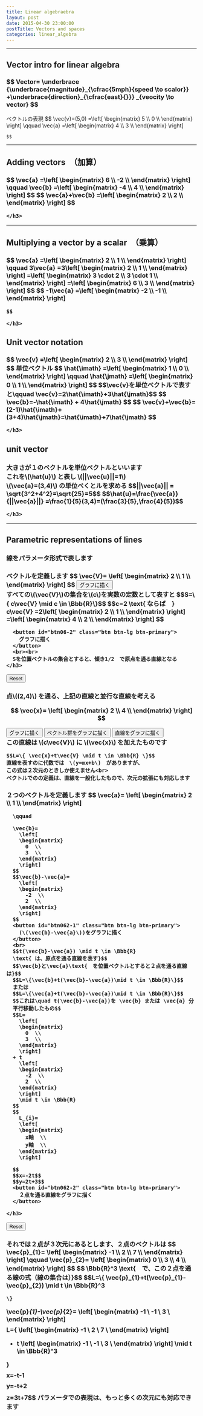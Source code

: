 ```yaml
---
title: Linear algebraebra
layout: post
date: 2015-04-30 23:00:00
postTitle: Vectors and spaces
categories: linear_algebra
---
```


-------

## Vector intro for linear algebra

<div class="row">
  <div class="col-sm-7">
    <h3>
    $$
    Vector=
    \underbrace
    {\underbrace{magnitude}_{\cfrac{5mph}{speed \to scalor}}
    +\underbrace{direction}_{\cfrac{east}{}}}
    _{veocity \to vector}
    $$
    </h3>
    ベクトルの表現
    $$
    \vec{v}=(5,0)
    =\left[
        \begin{matrix}
        5 \\
        0 \\
        \end{matrix}
    \right]
    \qquad
    \vec{a}
    =\left[
        \begin{matrix}
        4 \\
        3 \\
        \end{matrix}
    \right]

    $$
  </div>
  <div class="col-sm-5">
    <div id="svg01"></div>
  </div>
</div>

--------

## Adding vectors　（加算）

<div class="row">
  <div class="col-sm-7">
    <h3>
    $$
    \vec{a}
    =\left[
        \begin{matrix}
        6 \\
        -2 \\
        \end{matrix}
    \right]
    \qquad
    \vec{b}
    =\left[
        \begin{matrix}
        -4 \\
        4 \\
        \end{matrix}
    \right]
    $$
    $$
    \vec{a}+\vec{b}
    =\left[
        \begin{matrix}
        2 \\
        2 \\
        \end{matrix}
    \right]
    $$    

    </h3>
  </div>
  <div class="col-sm-5">
    <div id="svg02"></div>
  </div>
</div>

--------

## Multiplying a vector by a scalar　（乗算）

<div class="row">
  <div class="col-sm-7">
    <h3>
    $$
    \vec{a}
    =\left[
        \begin{matrix}
        2 \\
        1 \\
        \end{matrix}
    \right]
    \qquad
    3\vec{a}
    =3\left[
        \begin{matrix}
        2 \\
        1 \\
        \end{matrix}
    \right]
    =\left[
        \begin{matrix}
        3 \cdot 2 \\
        3 \cdot 1 \\
        \end{matrix}
    \right]
    =\left[
        \begin{matrix}
        6 \\
        3 \\
        \end{matrix}
    \right]
    $$
    $$
    -1\vec{a}
    =\left[
        \begin{matrix}
        -2 \\
        -1 \\
        \end{matrix}
    \right]
    
    $$

    </h3>
  </div>
  <div class="col-sm-5">
    <div id="svg03"></div>
  </div>
</div>

## Unit vector notation

<div class="row">
  <div class="col-sm-7">
    <h3>
    $$
    \vec{v}
    =\left[
        \begin{matrix}
        2 \\
        3 \\
        \end{matrix}
    \right]
    $$
    単位ベクトル
    $$
    \hat{\imath}
    =\left[
        \begin{matrix}
        1 \\
        0 \\
        \end{matrix}
    \right]
    \qquad
    \hat{\jmath}
    =\left[
        \begin{matrix}
        0 \\
        1 \\
        \end{matrix}
    \right]
    $$
    $$\vec{v}を単位ベクトルで表すと\qquad \vec{v}=2\hat{\imath}+3\hat{\jmath}$$
    $$
    \vec{b}=-\hat{\imath} + 4\hat{\jmath}
    $$
    $$
    \vec{v}+\vec{b}=(2-1)\hat{\imath}+(3+4)\hat{\jmath}=\hat{\imath}+7\hat{\jmath}
    $$

    </h3>
  </div>
  <div class="col-sm-5">
    <div id="svg04"></div>
  </div>
</div>

## unit vector

<div class="row">
  <div class="col-sm-7">
    <h3>
      大きさが１のベクトルを単位ベクトルといいます<br>
      これを\(\hat{u}\) と表し \(||\vec{u}||=1\)
      <br>
      \(\vec{a}=(3,4)\) の単位べくとルを求める
      $$||\vec{a}|| = \sqrt{3^2+4^2}=\sqrt{25}=5$$
      $$\hat{u}=\frac{\vec{a}}{||\vec{a}||}
      =\frac{1}{5}(3,4)=(\frac{3}{5},\frac{4}{5})$$ 

    </h3>
  </div>
  <div class="col-sm-5">
    <div id="svg05"></div>
  </div>
</div>

----------

## Parametric representations of lines

### 線をパラメータ形式で表します

<div class="row">
  <div class="col-sm-6">
    <h3>
      ベクトルを定義します
      $$
      \vec{V}=
        \left[
        \begin{matrix}
          2  \\
          1  \\
        \end{matrix}
        \right]
      $$
      <button id="btn06-1" class="btn btn-lg btn-primary">
        グラフに描く
      </button>
      <br>
      すべての\(\vec{V}\)の集合を\(c\)を実数の定数として表すと
      $$S=\{ c\vec{V} \mid c \in \Bbb{R}\}$$
      $$c=2 \text{ ならば　} c\vec{V}
      =2\left[
        \begin{matrix}
          2  \\
          1  \\
        \end{matrix}
        \right]
        =\left[
        \begin{matrix}
          4  \\
          2  \\
        \end{matrix}
        \right]
      $$  

      <button id="btn06-2" class="btn btn-lg btn-primary">
        グラフに描く
      </button>
      <br><br>
      Sを位置ベクトルの集合とすると、傾き1/2　で原点を通る直線となる
    </h3>
  </div>
  <div class="col-sm-6">
    <div id="svg061"></div>
    <button id="btnReset06" class="btn btn-lg btn-warning">
      Reset
    </button>
  </div>
</div>

<h3>
  点\((2,4)\) を通る、上記の直線と並行な直線を考える
  
  $$
    \vec{x}=
      \left[
        \begin{matrix}
          2  \\
          4  \\
        \end{matrix}
      \right]
  $$

  <button id="btn06-3" class="btn btn-lg btn-primary">
    グラフに描く
  </button>

  <button id="btn06-4" class="btn btn-lg btn-primary">
    ベクトル群をグラフに描く
  </button>
  <button id="btn06-5" class="btn btn-lg btn-primary">
    直線をグラフに描く
  </button>
  <div id="exp06-5">
    この直線は \(c\vec{V}\) に \(\vec{x}\) を加えたものです

    $$L=\{ \vec{x}+t\vec{V} \mid t \in \Bbb{R} \}$$
    直線を表すのに代数では　\(y=mx+b\)　がありますが、
    この式は２次元のときしか使えません<br>
    ベクトルでのの定義は、直線を一般化したもので、次元の拡張にも対応します
  </div>

</h3>

<div class="row">
  <div class="col-sm-6">
    <h3>
      ２つのベクトルを定義します
      $$
      \vec{a}=
        \left[
        \begin{matrix}
          2  \\
          1  \\
        \end{matrix}
        \right]
      
      \qquad
      
      \vec{b}=
        \left[
        \begin{matrix}
          0  \\
          3  \\
        \end{matrix}
        \right]
      $$
      $$\vec{b}-\vec{a}=
        \left[
        \begin{matrix}
          -2  \\
          2  \\
        \end{matrix}
        \right]
      $$  
      <button id="btn062-1" class="btn btn-lg btn-primary">
        (\(\vec{b}-\vec{a}\))をグラフに描く
      </button>
      <br>
      $$t(\vec{b}-\vec{a}) \mid t \in \Bbb{R} 
      \text{ は、原点を通る直線を表す}$$
      $$\vec{b}と\vec{a}\text{　を位置ベクトルとすると２点を通る直線は}$$
      $$L=\{\vec{b}+t(\vec{b}-\vec{a})\mid t \in \Bbb{R}\}$$
      または
      $$L=\{\vec{a}+t(\vec{b}-\vec{a})\mid t \in \Bbb{R}\}$$
      $$これは\quad t(\vec{b}-\vec{a})を \vec{b} または \vec{a} 分
      平行移動したもの$$
      $$L=
        \left[
        \begin{matrix}
          0  \\
          3  \\
        \end{matrix}
        \right]
      + t
        \left[
        \begin{matrix}
          -2  \\
          2  \\
        \end{matrix}
        \right]
        \mid t \in \Bbb{R}
      $$ 
      $$
        L_{i}=
        \left[
        \begin{matrix}
          x軸  \\
          y軸  \\
        \end{matrix}
        \right]

      $$
      $$x=-2t$$
      $$y=2t+3$$ 
      <button id="btn062-2" class="btn btn-lg btn-primary">
        ２点を通る直線をグラフに描く
      </button>

    </h3>
  </div>
  <div class="col-sm-6">
    <div id="svg062"></div>
    <button id="btnReset062" class="btn btn-lg btn-warning">
      Reset
    </button>
  </div>
</div>

<h3>
それでは２点が３次元にあるとします、２点のベクトルは
$$
  \vec{p}_{1}=
        \left[
        \begin{matrix}
          -1  \\
           2  \\
           7  \\
        \end{matrix}
        \right]
  \qquad      
  \vec{p}_{2}=
        \left[
        \begin{matrix}
           0  \\
           3  \\
           4  \\
        \end{matrix}
        \right]
$$
$$ \Bbb{R}^3 \text{　で、この２点を通る線の式（線の集合は）}$$
$$L=\{ 
    \vec{p}_{1}+t(\vec{p}_{1}-\vec{p}_{2}) \mid t \in \Bbb{R}^3
    
    \}
$$ 
$$
  \vec{p}_{1}-\vec{p}_{2}= 
        \left[
        \begin{matrix}
          -1  \\
          -1  \\
           3  \\
        \end{matrix}
        \right]
$$
$$
  L=\{
        \left[
        \begin{matrix}
          -1  \\
           2  \\
           7  \\
        \end{matrix}
        \right]
   + t
        \left[
        \begin{matrix}
          -1  \\
          -1  \\
           3  \\
        \end{matrix}
        \right]
   \mid t \in \Bbb{R}^3        

  \}        
$$
$$x=-t-1$$
$$y=-t+2$$
$$z=3t+7$$
パラメータでの表現は、もっと多くの次元にも対応できます
</h3>


<script type="text/javascript" src="http://cdn.mathjax.org/mathjax/latest/MathJax.js?config=TeX-AMS-MML_SVG"></script>
<script src="http://d3js.org/d3.v3.min.js" charset="utf-8"></script>
<script src="{{site.url}}/js/d3draws.js" charset="utf-8"></script>
<script src="{{site.url}}/js/jquery.js" charset="utf-8"></script>

<script>

  var svg01 = d3.select("#svg01")
                .append("svg")
                .attr("height",500)
                .attr("width",500)
                .style("background","#000");
  var svg02 = d3.select("#svg02")
                .append("svg")
                .attr("height",500)
                .attr("width",500)
                .style("background","#000");
  var svg03 = d3.select("#svg03")
                .append("svg")
                .attr("height",500)
                .attr("width",500)
                .style("background","#000");
  var svg04 = d3.select("#svg04")
                .append("svg")
                .attr("height",500)
                .attr("width",500)
                .style("background","#000");
  var svg05 = d3.select("#svg05")
                .append("svg")
                .attr("height",500)
                .attr("width",500)
                .style("background","#000");
  var svg061 = d3.select("#svg061")
                .append("svg")
                .attr("height",500)
                .attr("width",500)
                .style("background","#000");
  var svg062 = d3.select("#svg062")
                .append("svg")
                .attr("height",500)
                .attr("width",500)
                .style("background","#000");

  var xScale01 = d3.scale.linear()
                       .domain([-1,6])
                       .range([50,450]);
  var yScale01 = d3.scale.linear()
                       .domain([6,-1])
                       .range([50,450]);       
  var xScale02 = d3.scale.linear()
                       .domain([-7,7])
                       .range([50,450]);
  var yScale02 = d3.scale.linear()
                       .domain([7,-7])
                       .range([50,450]);       

  var xScale04 = d3.scale.linear()
                       .domain([0,4])
                       .range([50,450]);
  var yScale04 = d3.scale.linear()
                       .domain([4,0])
                       .range([50,450]);       

  var xScale05 = d3.scale.linear()
                       .domain([0,5])
                       .range([50,450]);
  var yScale05 = d3.scale.linear()
                       .domain([5,0])
                       .range([50,450]);       

  var xScale06 = d3.scale.linear()
                       .domain([-10,10])
                       .range([20,480]);
  var yScale06 = d3.scale.linear()
                       .domain([6,-6])
                       .range([20,480]);       

  // 軸
  axesData01 = {
    "xAxis":true,
    "yAxis":true,
    "xTickValues":[1,2,3,4,5,6],
    "yTickValues":[1,2,3,4,5,6],
    "xTickPadding":5,
    "yTickPadding":2,
    "xOrient":["bottom"],
    "yOrient":["left"],
    "stroke":"#ff0",
    "strokeWidth":1,
    "fillColor":"none",
    "xScale":xScale01,
    "yScale":yScale01
  };
  axesData02 = {
    "xAxis":true,
    "yAxis":true,
    "xTickValues":[],
    "yTickValues":[],
    "xTickPadding":5,
    "yTickPadding":2,
    "xOrient":["bottom"],
    "yOrient":["left"],
    "stroke":"#ff0",
    "strokeWidth":1,
    "fillColor":"none",
    "xScale":xScale02,
    "yScale":yScale02
  };
  axesData06 = {
    "xAxis":true,
    "yAxis":true,
    "xTickValues":[-10,-8,-6,-4,-2,2,4,6,8,10],
    "yTickValues":[-10,-8,-6,-4,-2,2,4,6,8,10],
    "xTickPadding":5,
    "yTickPadding":2,
    "xOrient":["bottom"],
    "yOrient":["left"],
    "stroke":"#ff0",
    "strokeWidth":1,
    "fillColor":"none",
    "xScale":xScale06,
    "yScale":yScale06
  };

  drawAxes(svg01,axesData01);
  var vecData01 = [
{"x1":0,"y1":0,"x2":5,"y2":0,"stroke":"#0f0","strokeWidth":4},
{"x1":0,"y1":0,"x2":4,"y2":3,"stroke":"#f0f","strokeWidth":4}
];    
drawVectorB(svg01,vecData01,xScale01,yScale01);

foData01 = [
    {"x":-0.5,
    "y":7.5,
    "text":"$$y$$",
    "fontSize":"18px"},
    {"x":6.2,
    "y":0.5,
    "text":"$$x$$",
    "fontSize":"18px"},
    {"x":2.5,
    "y":1.5,
    "text":"$$\\vec{v}$$",
    "fontSize":"16px"},
    {"x":2,
    "y":3,
    "text":"$$\\vec{a}$$",
    "fontSize":"16px"},

  ];

  drawMathjax(svg01,foData01,xScale01,yScale01);

  // Adding
  var vecData02 = [
{"x1":0,"y1":0,"x2":6,"y2":-2,"stroke":"#0f0","strokeWidth":4},
{"x1":0,"y1":0,"x2":-4,"y2":4,"stroke":"#f0f","strokeWidth":4},
{"x1":0,"y1":0,"x2":2,"y2":2,"stroke":"#ff0","strokeWidth":4},
{"x1":6,"y1":-2,"x2":2,"y2":2,"stroke":"#f0f","strokeWidth":4},
];    
drawVectorB(svg02,vecData02,xScale02,yScale02);
drawAxes(svg02,axesData02);

foData02 = [
    {"x":-0.5,
    "y":9,
    "text":"$$y$$",
    "fontSize":"18px"},
    {"x":7.2,
    "y":1,
    "text":"$$x$$",
    "fontSize":"18px"},
    {"x":2.5,
    "y":0.5,
    "text":"$$\\vec{a}$$",
    "fontSize":"16px"},
    {"x":-3,
    "y":3.5,
    "text":"$$\\vec{b}$$",
    "fontSize":"16px"},
    {"x":3.5,
    "y":3.5,
    "text":"$$\\vec{b^{'}}$$",
    "fontSize":"16px"},

  ];

  drawMathjax(svg02,foData02,xScale02,yScale02);

// Multiplying 

var vecData03 = [
{"x1":0,"y1":0,"x2":6,"y2":3,"stroke":"#0f0","strokeWidth":6},
{"x1":0,"y1":0,"x2":2,"y2":1,"stroke":"#f0f","strokeWidth":2},
{"x1":0,"y1":0,"x2":-2,"y2":-1,"stroke":"#ff0","strokeWidth":4}
]; 

drawVectorB(svg03,vecData03,xScale02,yScale02);

drawAxes(svg03,axesData02);

// Unit vectors notation
var vecData04 = [
{"x1":0,"y1":0,"x2":2,"y2":0,"stroke":"#fff","strokeWidth":5},
{"x1":2,"y1":0,"x2":2,"y2":3,"stroke":"#fff","strokeWidth":5},
{"x1":0,"y1":0,"x2":2,"y2":3,"stroke":"#f0f","strokeWidth":5},
{"x1":0,"y1":0,"x2":1,"y2":0,"stroke":"#0f0","strokeWidth":3},
{"x1":0,"y1":0,"x2":0,"y2":1,"stroke":"#0f0","strokeWidth":3}
]; 

drawVectorB(svg04,vecData04,xScale04,yScale04);

foData04 = [
    {"x":1,
    "y":2.5,
    "text":"$$\\vec{v}$$",
    "fontSize":"16px"},
    {"x":0.5,
    "y":0.4,
    "text":"$$\\hat{\\imath}$$",
    "fontSize":"16px"},
    {"x":-0.2,
    "y":1,
    "text":"$$\\hat{\\jmath}$$",
    "fontSize":"16px"},
    {"x":1.2,
    "y":0.4,
    "text":"$$2$$",
    "fontSize":"16px"},
    {"x":2.2,
    "y":2.0,
    "text":"$$3$$",
    "fontSize":"18px"},

  ];

  drawMathjax(svg04,foData04,xScale04,yScale04);

  // unit vector
var vecData05 = [
{"x1":0,"y1":0,"x2":3,"y2":0,"stroke":"#fff","strokeWidth":5},
{"x1":3,"y1":0,"x2":3,"y2":4,"stroke":"#fff","strokeWidth":5},
{"x1":0,"y1":0,"x2":3,"y2":4,"stroke":"#f0f","strokeWidth":5},
{"x1":0,"y1":0,"x2":3/5,"y2":4/5,"stroke":"#0f0","strokeWidth":3},
]; 

drawVectorB(svg05,vecData05,xScale05,yScale05);

foData05 = [
    {"x":1.5,
    "y":3.5,
    "text":"$$\\vec{a}$$",
    "fontSize":"16px"},
    {"x":0.1,
    "y":1.4,
    "text":"$$\\hat{u}$$",
    "fontSize":"16px"},
    {"x":1.5,
    "y":0.4,
    "text":"$$3$$",
    "fontSize":"16px"},
    {"x":3.2,
    "y":2.0,
    "text":"$$4$$",
    "fontSize":"18px"},

  ];

  drawMathjax(svg05,foData05,xScale05,yScale05);

  // Parametric representation of line

  var vecData061 = [];
  var pathData061 = [];
  
  init06();

  // Object
  function func061(x,y,c,stroke,sWidth){
    this.x1 = 0;
    this.y1 = 0;
    this.x2 = x*c;
    this.y2 = y*c;
    this.stroke = stroke?stroke:"#fff";
    this.strokeWidth = sWidth?sWidth:2;
    return this;
  };
  function func0612(x,y,c,stroke,sWidth){
    this.x1 = x*c;
    this.y1 = y*c;
    this.x2 = x*c+2;
    this.y2 = y*c+4;
    this.stroke = stroke?stroke:"#fff";
    this.strokeWidth = sWidth?sWidth:2;
    pathData061.push(new Point(this.x2,this.y2))
    return this;
  };


  d3.select("#btn06-1").on("click", function(){
    vecData061.push(new func061(2,1,1,"#0f0"));

    drawVectorB(svg061,vecData061,xScale06,yScale06);
    $("#btn06-2").removeClass("disabled");
  });     

  d3.select("#btn06-2").on("click", function(){

    for (var i = -10; i<= 10; i=i+0.5){
      vecData061.push(new func061(2,1,i,"",1));
    };

    drawVectorB(svg061,vecData061,xScale06,yScale06);
    $("#btn06-3").removeClass("disabled");
  });     

  d3.select("#btn06-3").on("click", function(){

    vecData061.push(new func061(2,4,1,"#0f0"));

    drawVectorB(svg061,vecData061,xScale06,yScale06);
    $("#btn06-4").removeClass("disabled");
  });     

  d3.select("#btn06-4").on("click", function(){

    for (var i = -10; i<= 10; i=i+0.5){
      vecData061.push(new func0612(2,1,i,"#f0f",1));
    };

    drawVectorB(svg061,vecData061,xScale06,yScale06);


    $("#btn06-5").removeClass("disabled");
  });     
  d3.select("#btn06-5").on("click", function(){

    drawPath(svg061,pathData061,{"stroke":"#f0f"},xScale06,yScale06)
    $("#exp06-5").removeClass("hidden");;
    //$("#btn06-5").removeClass("disabled");
  });     
  
  d3.select("#btnReset06").on("click", function(){
    init06();
  });     

  function init06(){
    
    vecData061 = [];

    $("#btn06-2").addClass("disabled");
    $("#btn06-3").addClass("disabled");
    $("#btn06-4").addClass("disabled");
    $("#btn06-5").addClass("disabled");
    $("#exp06-5").addClass("hidden");

    svg061.selectAll("svg g").remove();
    svg061.selectAll("svg path").remove();
    svg061.selectAll("svg line").remove();

    drawAxes(svg061,axesData06); 
  };

  // svg062
  var vecData062 = [];
  
  init062();


  d3.select("#btn062-1").on("click", function(){

    vecData062.push(new func061(-2,2,1,"#ff0",3));

    drawVectorB(svg062,vecData062,xScale06,yScale06);
    $("#btn062-2").removeClass("disabled");
  });  

  d3.select("#btn062-2").on("click", function(){

    lineData062 = [
      {"x1":-10,"y1":10+3,"x2":10,"y2":-10+3,"stroke":"#ff0"}
    ];

    drawLine(svg062,lineData062,xScale06,yScale06);
  });     

  d3.select("#btnReset062").on("click", function(){
    init062();
  });     

  function init062(){
  
    $("#btn062-2").addClass("disabled");

    svg062.selectAll("svg g").remove();
    svg062.selectAll("svg path").remove();
    svg062.selectAll("svg line").remove();

    vecData062=[];
    drawAxes(svg062,axesData06); 
    vecData062.push(new func061(2,1,1,"#0f0",3));
    vecData062.push(new func061(0,3,1,"#f0f",3));
    drawVectorB(svg062,vecData062,xScale06,yScale06);

  };

</script>
